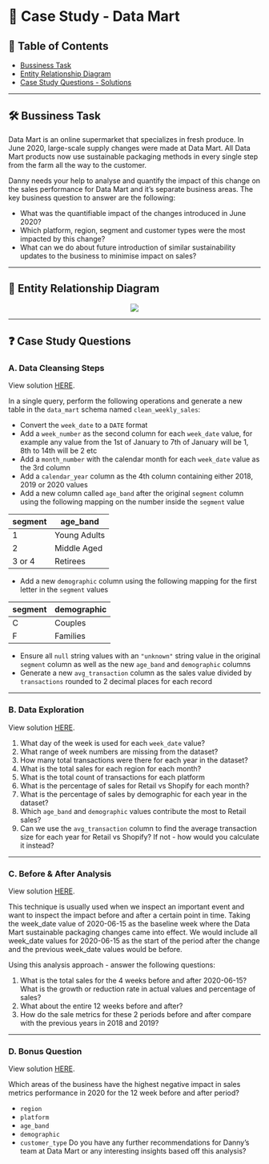 # 🛒 Case Study - Data Mart

## 📕 Table of Contents
* [Bussiness Task](https://github.com/LotteyPham/SQL-code/tree/main/Data%20Mart%20Analysis%20Project#%EF%B8%8F-bussiness-task)
* [Entity Relationship Diagram](https://github.com/LotteyPham/SQL-code/tree/main/Data%20Mart%20Analysis%20Project#-entity-relationship-diagram)
* [Case Study Questions - Solutions](https://github.com/LotteyPham/SQL-code/tree/main/Data%20Mart%20Analysis%20Project#-case-study-questions---solutions)

---
## 🛠️ Bussiness Task
Data Mart is an online supermarket that specializes in fresh produce. In June 2020, large-scale supply changes were made at Data Mart. All Data Mart products now use sustainable packaging methods in every single step from the farm all the way to the customer.
  
Danny needs your help to analyse and quantify the impact of this change on the sales performance for Data Mart and it’s separate business areas.
The key business question to answer are the following:
* What was the quantifiable impact of the changes introduced in June 2020?
* Which platform, region, segment and customer types were the most impacted by this change?
* What can we do about future introduction of similar sustainability updates to the business to minimise impact on sales?

---
## 🔐 Entity Relationship Diagram
<p align="center">
<img src="https://github.com/LotteyPham/SQL-code/blob/main/Data%20Mart%20Analysis%20Project/IMG_data_mart_ERD.png" align="center">

---
## ❓ Case Study Questions
### A. Data Cleansing Steps
View solution [HERE](https://github.com/LotteyPham/SQL-code/blob/main/Data%20Mart%20Analysis%20Project/Solutions/Data%20Cleansing.md).
  
In a single query, perform the following operations and generate a new table in the ```data_mart``` schema named ```clean_weekly_sales```:
  * Convert the ```week_date``` to a ```DATE``` format
  * Add a ```week_number``` as the second column for each ```week_date``` value, for example any value from the 1st of January to 7th of January will be 1, 8th to 14th will be 2 etc
  * Add a ```month_number``` with the calendar month for each ```week_date``` value as the 3rd column
  * Add a ```calendar_year``` column as the 4th column containing either 2018, 2019 or 2020 values
  * Add a new column called ```age_band``` after the original ```segment``` column using the following mapping on the number inside the ```segment``` value

| segment | age_band     |
|--------|--------------|
| 1      | Young Adults |
| 2      | Middle Aged  |
| 3 or 4 | Retirees     |
  
  * Add a new ```demographic``` column using the following mapping for the first letter in the ```segment``` values
  
| segment | demographic |
|---------|-------------|
| C       | Couples     |
| F       | Families    |
  
  * Ensure all ```null``` string values with an ```"unknown"``` string value in the original ```segment``` column as well as the new ```age_band``` and ```demographic``` columns
  * Generate a new ```avg_transaction``` column as the sales value divided by ```transactions``` rounded to 2 decimal places for each record

---
### B. Data Exploration
View solution [HERE](https://github.com/LotteyPham/SQL-code/blob/main/Data%20Mart%20Analysis%20Project/Solutions/Data%20Exploration.md).
  
1. What day of the week is used for each ```week_date``` value?
2. What range of week numbers are missing from the dataset?
3. How many total transactions were there for each year in the dataset?
4. What is the total sales for each region for each month?
5. What is the total count of transactions for each platform
6. What is the percentage of sales for Retail vs Shopify for each month?
7. What is the percentage of sales by demographic for each year in the dataset?
8. Which ```age_band``` and ```demographic``` values contribute the most to Retail sales?
9. Can we use the ```avg_transaction``` column to find the average transaction size for each year for Retail vs Shopify? If not - how would you calculate it instead?

---
### C. Before & After Analysis
View solution [HERE](https://github.com/LotteyPham/SQL-code/blob/main/Data%20Mart%20Analysis%20Project/Solutions/Before_%20After_Analysis.md).
  
This technique is usually used when we inspect an important event and want to inspect the impact before and after a certain point in time.
Taking the week_date value of 2020-06-15 as the baseline week where the Data Mart sustainable packaging changes came into effect.
We would include all week_date values for 2020-06-15 as the start of the period after the change and the previous week_date values would be before.

Using this analysis approach - answer the following questions:

1. What is the total sales for the 4 weeks before and after 2020-06-15? What is the growth or reduction rate in actual values and percentage of sales?
2. What about the entire 12 weeks before and after?
3. How do the sale metrics for these 2 periods before and after compare with the previous years in 2018 and 2019?

---
### D. Bonus Question
View solution [HERE](https://github.com/LotteyPham/SQL-code/blob/main/Data%20Mart%20Analysis%20Project/Solutions/Bonus_Question.md).
  
Which areas of the business have the highest negative impact in sales metrics performance in 2020 for the 12 week before and after period?
  * ```region```
  * ```platform```
  * ```age_band```
  * ```demographic```
  * ```customer_type```
Do you have any further recommendations for Danny’s team at Data Mart or any interesting insights based off this analysis?
